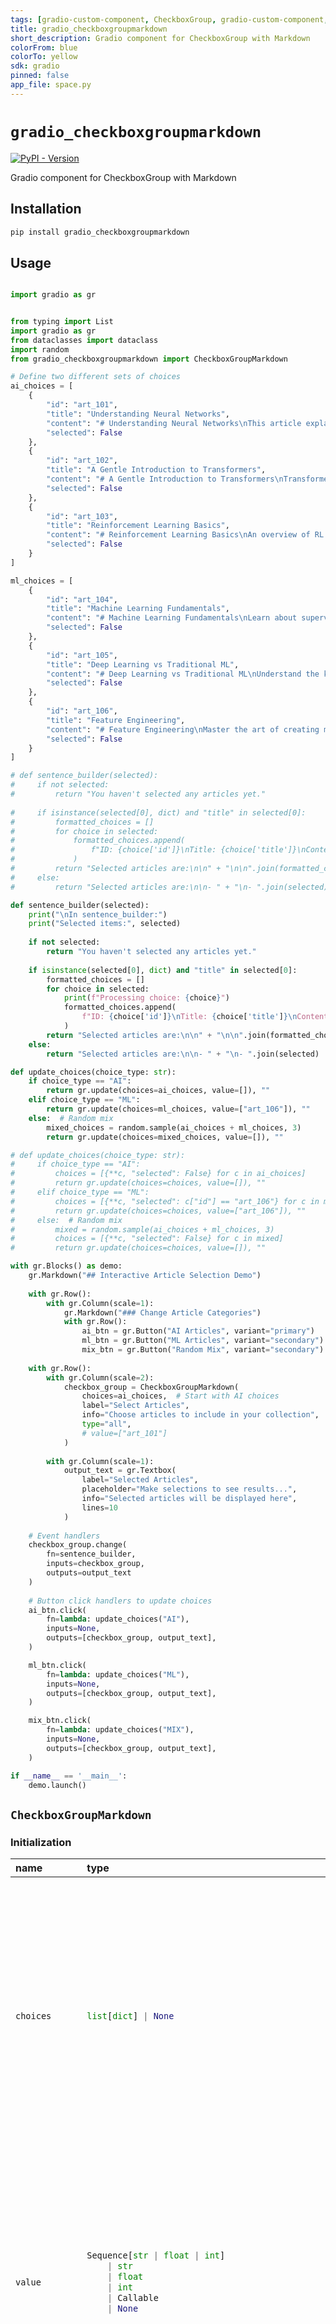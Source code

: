 ```yaml
---
tags: [gradio-custom-component, CheckboxGroup, gradio-custom-component, gradio-checkbox-group-markdown]
title: gradio_checkboxgroupmarkdown
short_description: Gradio component for CheckboxGroup with Markdown
colorFrom: blue
colorTo: yellow
sdk: gradio
pinned: false
app_file: space.py
---
```


# `gradio_checkboxgroupmarkdown`
<a href="https://pypi.org/project/gradio_checkboxgroupmarkdown/" target="_blank"><img alt="PyPI - Version" src="https://img.shields.io/pypi/v/gradio_checkboxgroupmarkdown"></a>  

Gradio component for CheckboxGroup with Markdown

## Installation

```bash
pip install gradio_checkboxgroupmarkdown
```

## Usage

```python

import gradio as gr


from typing import List
import gradio as gr
from dataclasses import dataclass
import random
from gradio_checkboxgroupmarkdown import CheckboxGroupMarkdown

# Define two different sets of choices
ai_choices = [
    {
        "id": "art_101",
        "title": "Understanding Neural Networks",
        "content": "# Understanding Neural Networks\nThis article explains the basics of neural networks, their architecture, and how they learn from data.",
        "selected": False
    },
    {
        "id": "art_102", 
        "title": "A Gentle Introduction to Transformers",
        "content": "# A Gentle Introduction to Transformers\nTransformers have revolutionized NLP. Learn about attention mechanisms, encoder-decoder architecture, and more.",
        "selected": False
    },
    {
        "id": "art_103",
        "title": "Reinforcement Learning Basics",
        "content": "# Reinforcement Learning Basics\nAn overview of RL concepts like agents, environments, rewards, and policies.",
        "selected": False
    }
]

ml_choices = [
    {
        "id": "art_104",
        "title": "Machine Learning Fundamentals",
        "content": "# Machine Learning Fundamentals\nLearn about supervised, unsupervised, and reinforcement learning approaches.",
        "selected": False
    },
    {
        "id": "art_105",
        "title": "Deep Learning vs Traditional ML",
        "content": "# Deep Learning vs Traditional ML\nUnderstand the key differences between deep learning and traditional machine learning.",
        "selected": False
    },
    {
        "id": "art_106",
        "title": "Feature Engineering",
        "content": "# Feature Engineering\nMaster the art of creating meaningful features from raw data.",
        "selected": False
    }
]

# def sentence_builder(selected):
#     if not selected:
#         return "You haven't selected any articles yet."
    
#     if isinstance(selected[0], dict) and "title" in selected[0]:
#         formatted_choices = []
#         for choice in selected:
#             formatted_choices.append(
#                 f"ID: {choice['id']}\nTitle: {choice['title']}\nContent: {choice['content']}"
#             )
#         return "Selected articles are:\n\n" + "\n\n".join(formatted_choices)
#     else:
#         return "Selected articles are:\n\n- " + "\n- ".join(selected)

def sentence_builder(selected):
    print("\nIn sentence_builder:")
    print("Selected items:", selected)
    
    if not selected:
        return "You haven't selected any articles yet."
    
    if isinstance(selected[0], dict) and "title" in selected[0]:
        formatted_choices = []
        for choice in selected:
            print(f"Processing choice: {choice}")
            formatted_choices.append(
                f"ID: {choice['id']}\nTitle: {choice['title']}\nContent: {choice['content']}"
            )
        return "Selected articles are:\n\n" + "\n\n".join(formatted_choices)
    else:
        return "Selected articles are:\n\n- " + "\n- ".join(selected)

def update_choices(choice_type: str):
    if choice_type == "AI":
        return gr.update(choices=ai_choices, value=[]), ""
    elif choice_type == "ML":
        return gr.update(choices=ml_choices, value=["art_106"]), ""
    else:  # Random mix
        mixed_choices = random.sample(ai_choices + ml_choices, 3)
        return gr.update(choices=mixed_choices, value=[]), ""

# def update_choices(choice_type: str):
#     if choice_type == "AI":
#         choices = [{**c, "selected": False} for c in ai_choices]
#         return gr.update(choices=choices, value=[]), ""
#     elif choice_type == "ML":
#         choices = [{**c, "selected": c["id"] == "art_106"} for c in ml_choices]
#         return gr.update(choices=choices, value=["art_106"]), ""
#     else:  # Random mix
#         mixed = random.sample(ai_choices + ml_choices, 3)
#         choices = [{**c, "selected": False} for c in mixed]
#         return gr.update(choices=choices, value=[]), ""

with gr.Blocks() as demo:
    gr.Markdown("## Interactive Article Selection Demo")
    
    with gr.Row():
        with gr.Column(scale=1):
            gr.Markdown("### Change Article Categories")
            with gr.Row():
                ai_btn = gr.Button("AI Articles", variant="primary")
                ml_btn = gr.Button("ML Articles", variant="secondary")
                mix_btn = gr.Button("Random Mix", variant="secondary")
    
    with gr.Row():
        with gr.Column(scale=2):
            checkbox_group = CheckboxGroupMarkdown(
                choices=ai_choices,  # Start with AI choices
                label="Select Articles",
                info="Choose articles to include in your collection",
                type="all",
                # value=["art_101"]
            )
        
        with gr.Column(scale=1):
            output_text = gr.Textbox(
                label="Selected Articles",
                placeholder="Make selections to see results...",
                info="Selected articles will be displayed here",
                lines=10
            )
    
    # Event handlers
    checkbox_group.change(
        fn=sentence_builder,
        inputs=checkbox_group,
        outputs=output_text
    )
    
    # Button click handlers to update choices
    ai_btn.click(
        fn=lambda: update_choices("AI"),
        inputs=None,
        outputs=[checkbox_group, output_text],
    )

    ml_btn.click(
        fn=lambda: update_choices("ML"),
        inputs=None, 
        outputs=[checkbox_group, output_text],
    )

    mix_btn.click(
        fn=lambda: update_choices("MIX"),
        inputs=None,
        outputs=[checkbox_group, output_text],
    )

if __name__ == '__main__':
    demo.launch()
```

## `CheckboxGroupMarkdown`

### Initialization

<table>
<thead>
<tr>
<th align="left">name</th>
<th align="left" style="width: 25%;">type</th>
<th align="left">default</th>
<th align="left">description</th>
</tr>
</thead>
<tbody>
<tr>
<td align="left"><code>choices</code></td>
<td align="left" style="width: 25%;">

```python
list[dict] | None
```

</td>
<td align="left"><code>None</code></td>
<td align="left">A list of string or numeric options to select from. An option can also be a tuple of the form (name, value), where name is the displayed name of the checkbox button and value is the value to be passed to the function, or returned by the function.</td>
</tr>

<tr>
<td align="left"><code>value</code></td>
<td align="left" style="width: 25%;">

```python
Sequence[str | float | int]
    | str
    | float
    | int
    | Callable
    | None
```

</td>
<td align="left"><code>None</code></td>
<td align="left">Default selected list of options. If a single choice is selected, it can be passed in as a string or numeric type. If callable, the function will be called whenever the app loads to set the initial value of the component.</td>
</tr>

<tr>
<td align="left"><code>type</code></td>
<td align="left" style="width: 25%;">

```python
ChoiceType
```

</td>
<td align="left"><code>"value"</code></td>
<td align="left">Type of value to be returned by component. "value" returns the list of strings of the choices selected, "index" returns the list of indices of the choices selected.</td>
</tr>

<tr>
<td align="left"><code>label</code></td>
<td align="left" style="width: 25%;">

```python
str | None
```

</td>
<td align="left"><code>None</code></td>
<td align="left">the label for this component, displayed above the component if `show_label` is `True` and is also used as the header if there are a table of examples for this component. If None and used in a `gr.Interface`, the label will be the name of the parameter this component corresponds to.</td>
</tr>

<tr>
<td align="left"><code>info</code></td>
<td align="left" style="width: 25%;">

```python
str | None
```

</td>
<td align="left"><code>None</code></td>
<td align="left">additional component description, appears below the label in smaller font. Supports markdown / HTML syntax.</td>
</tr>

<tr>
<td align="left"><code>every</code></td>
<td align="left" style="width: 25%;">

```python
Timer | float | None
```

</td>
<td align="left"><code>None</code></td>
<td align="left">Continously calls `value` to recalculate it if `value` is a function (has no effect otherwise). Can provide a Timer whose tick resets `value`, or a float that provides the regular interval for the reset Timer.</td>
</tr>

<tr>
<td align="left"><code>inputs</code></td>
<td align="left" style="width: 25%;">

```python
Component | Sequence[Component] | set[Component] | None
```

</td>
<td align="left"><code>None</code></td>
<td align="left">Components that are used as inputs to calculate `value` if `value` is a function (has no effect otherwise). `value` is recalculated any time the inputs change.</td>
</tr>

<tr>
<td align="left"><code>show_label</code></td>
<td align="left" style="width: 25%;">

```python
bool | None
```

</td>
<td align="left"><code>None</code></td>
<td align="left">If True, will display label.</td>
</tr>

<tr>
<td align="left"><code>container</code></td>
<td align="left" style="width: 25%;">

```python
bool
```

</td>
<td align="left"><code>True</code></td>
<td align="left">If True, will place the component in a container - providing some extra padding around the border.</td>
</tr>

<tr>
<td align="left"><code>scale</code></td>
<td align="left" style="width: 25%;">

```python
int | None
```

</td>
<td align="left"><code>None</code></td>
<td align="left">Relative width compared to adjacent Components in a Row. For example, if Component A has scale=2, and Component B has scale=1, A will be twice as wide as B. Should be an integer.</td>
</tr>

<tr>
<td align="left"><code>min_width</code></td>
<td align="left" style="width: 25%;">

```python
int
```

</td>
<td align="left"><code>160</code></td>
<td align="left">Minimum pixel width, will wrap if not sufficient screen space to satisfy this value. If a certain scale value results in this Component being narrower than min_width, the min_width parameter will be respected first.</td>
</tr>

<tr>
<td align="left"><code>interactive</code></td>
<td align="left" style="width: 25%;">

```python
bool | None
```

</td>
<td align="left"><code>None</code></td>
<td align="left">If True, choices in this checkbox group will be checkable; if False, checking will be disabled. If not provided, this is inferred based on whether the component is used as an input or output.</td>
</tr>

<tr>
<td align="left"><code>visible</code></td>
<td align="left" style="width: 25%;">

```python
bool
```

</td>
<td align="left"><code>True</code></td>
<td align="left">If False, component will be hidden.</td>
</tr>

<tr>
<td align="left"><code>elem_id</code></td>
<td align="left" style="width: 25%;">

```python
str | None
```

</td>
<td align="left"><code>None</code></td>
<td align="left">An optional string that is assigned as the id of this component in the HTML DOM. Can be used for targeting CSS styles.</td>
</tr>

<tr>
<td align="left"><code>elem_classes</code></td>
<td align="left" style="width: 25%;">

```python
list[str] | str | None
```

</td>
<td align="left"><code>None</code></td>
<td align="left">An optional list of strings that are assigned as the classes of this component in the HTML DOM. Can be used for targeting CSS styles.</td>
</tr>

<tr>
<td align="left"><code>render</code></td>
<td align="left" style="width: 25%;">

```python
bool
```

</td>
<td align="left"><code>True</code></td>
<td align="left">If False, component will not render be rendered in the Blocks context. Should be used if the intention is to assign event listeners now but render the component later.</td>
</tr>

<tr>
<td align="left"><code>key</code></td>
<td align="left" style="width: 25%;">

```python
int | str | None
```

</td>
<td align="left"><code>None</code></td>
<td align="left">if assigned, will be used to assume identity across a re-render. Components that have the same key across a re-render will have their value preserved.</td>
</tr>
</tbody></table>


### Events

| name | description |
|:-----|:------------|
| `change` | Triggered when the value of the CheckboxGroupMarkdown changes either because of user input (e.g. a user types in a textbox) OR because of a function update (e.g. an image receives a value from the output of an event trigger). See `.input()` for a listener that is only triggered by user input. |
| `input` | This listener is triggered when the user changes the value of the CheckboxGroupMarkdown. |
| `select` | Event listener for when the user selects or deselects the CheckboxGroupMarkdown. Uses event data gradio.SelectData to carry `value` referring to the label of the CheckboxGroupMarkdown, and `selected` to refer to state of the CheckboxGroupMarkdown. See EventData documentation on how to use this event data |



### User function

The impact on the users predict function varies depending on whether the component is used as an input or output for an event (or both).

- When used as an Input, the component only impacts the input signature of the user function.
- When used as an output, the component only impacts the return signature of the user function.

The code snippet below is accurate in cases where the component is used as both an input and an output.

- **As output:** Is passed, passes the list of checked checkboxes as a `list[str | int | float]` or their indices as a `list[int]` into the function, depending on `type`.
- **As input:** Should return, expects a `list[str | int | float]` of values or a single `str | int | float` value, the checkboxes with these values are checked.

 ```python
 def predict(
     value: typing.Union[list[str], list[int], list[dict]][
    list[str], list[int], list[dict]
]
 ) -> list[str | int | float] | str | int | float | None:
     return value
 ```
 

